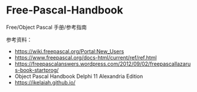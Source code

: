# Free-Pascal-Handbook
Free/Object Pascal 手册/参考指南

参考资料：

+ https://wiki.freepascal.org/Portal:New_Users
+ https://www.freepascal.org/docs-html/current/ref/ref.html
+ https://freepascalanswers.wordpress.com/2012/09/02/freepascallazarus-book-startprog/
+ Object Pascal Handbook Delphi 11 Alexandria Edition
+ https://ikelaiah.github.io/
